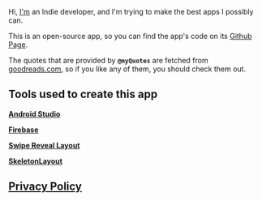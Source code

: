 Hi, [I'm](https://github.com/lukassobotik) an Indie developer, and I'm trying to make the best apps I possibly can.

This is an open-source app, so you can find the app's code on its [Github Page](https://github.com/lukassobotik/Quotes).

The quotes that are provided by **`@myQuotes`** are fetched from [goodreads.com](https://www.goodreads.com/quotes), 
so if you like any of them, you should check them out.

## Tools used to create this app
[**Android Studio**](https://developer.android.com/studio)

[**Firebase**](https://firebase.google.com/)

[**Swipe Reveal Layout**](https://github.com/FarhamHosseini/SwipeRevealLayout)

[**SkeletonLayout**](https://github.com/Faltenreich/SkeletonLayout)

## [Privacy Policy](https://github.com/lukassobotik/Quotes/blob/master/PrivacyPolicy.md)
